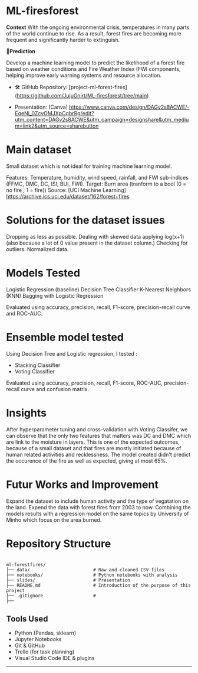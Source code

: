 # ML-firesforest

**Context**
With the ongoing environmental crisis, temperatures in many parts of the world continue to rise. As a result, forest fires are becoming more frequent and significantly harder to extinguish.

**🎯Prediction**

Develop a machine learning model to predict the likelihood of a forest fire based on weather conditions and Fire Weather Index (FWI components, helping improve early warning systems and resource allocation.

- 🛠 GitHub Repository: [project-ml-forest-fires] (https://github.com/JujuGnirt/ML-firesforest/tree/main)

- Presentation: [Canva] https://www.canva.com/design/DAGv2s8ACWE/-EqeNi_0ZcvOMJXpCqbrRg/edit?utm_content=DAGv2s8ACWE&utm_campaign=designshare&utm_medium=link2&utm_source=sharebutton 


# Main dataset
Small dataset which is not ideal for training machine learning model.

Features: Temperature, humidity, wind speed, rainfall, and FWI sub-indices (FFMC, DMC, DC, ISI, BUI, FWI).
Target: Burn area (tranform to a bool (0 = no fire ; 1 = fire))
Source: [UCI Machine Learning] https://archive.ics.uci.edu/dataset/162/forest+fires

# Solutions for the dataset issues

Dropping as less as possible.
Dealing with skewed data applying log(x+1) (also because a lot of 0 value present in the dataset column.)
Checking for outliers.
Normalized data.

# Models Tested
Logistic Regression (baseline)
Decision Tree Classifier
K-Nearest Neighbors (KNN)
Bagging with Logistic Regression

Evaluated using accuracy, precision, recall, F1-score, precision-recall curve and ROC-AUC.

# Ensemble model tested 
Using Decision Tree and Logistic regression, I tested :
- Stacking Classifier
- Voting Classifier

Evaluated using accuracy, precision, recall, F1-score, ROC-AUC, precision-recall curve and confusion matrix.

# Insights 
After hyperparameter tuning and cross-validation with Voting Classifer, we can observe that the only two features that matters was DC and DMC which are link to the moisture in layers. 
This is one of the expected outcomes, because of a small dataset and that fires are mostly initiated because of human related activities and recklessness. The model created didn't predict the occurence of the fire as well as expected, giving at most 65%.

# Futur Works and Improvement
Expand the dataset to include human activity and the type of vegatation on the land.
Expend the data with forest fires from 2003 to now.
Combining the models results with a regression model on the same topics by University of Minho which focus on the area burned.


# Repository Structure

```

ml-forestfires/
├── data/                        # Raw and cleaned CSV files
├── notebooks/                   # Python notebooks with analysis
├── slides/                      # Presentation
├── README.md                    # Introduction of the purpose of this project
├── .gitignore                   # 
├── 

```


##  Tools Used
 
- Python (Pandas, sklearn)  
- Jupyter Notebooks  
- Git & GitHub  
- Trello (for task planning)  
- Visual Studio Code IDE & plugins
  
---